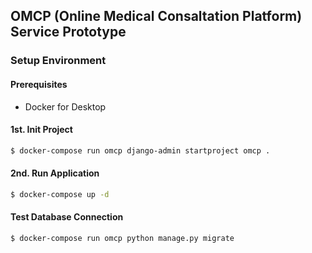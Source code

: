 ## OMCP (Online Medical Consaltation Platform) Service Prototype
### Setup Environment
#### Prerequisites
- Docker for Desktop

#### 1st. Init Project
```bash
$ docker-compose run omcp django-admin startproject omcp .
```
#### 2nd. Run Application
```bash
$ docker-compose up -d
```

#### Test Database Connection
```bash
$ docker-compose run omcp python manage.py migrate
```